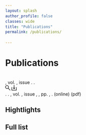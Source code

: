 ```yaml
---
layout: splash
author_profile: false
classes: wide
title: "Publications"
permalink: /publications/

---
```


# Publications

<bibtex src="/files/publications/library.bib"></bibtex>


<div class="bibtex_template bibtex_entry_thumbnail" id="display_hightlights" >
  <span class="title"></span>
  
  <div class="bib_thumbnail">
      <span class="if thumbnail">
        <img class="thumbnail"/>
      </span>
  </div>

  <span class="if description">
    <span class="description"></span>
  </span>
  <span class="author"></span>
  <span class="if journal">
    <span class="journal"></span>,
    <span class="if volume"> vol.
      <span class="volume"></span>,
    </span>
    <span class="if issue"> issue
      <span class="issue"></span>.
    </span>
  </span>
  <span class="if booktitle">
    <span class="booktitle"></span>.
  </span>
  <!--span class="if pages">pp.
    <span class="pages"></span>,
  </span>
  <span class="if year">
    <span class="year"></span>.
  </span-->
  <div class="options">
      <span class="if url">
        <a class="url"><img src="/files/online.png"></a>
      </span>
      <span class="if file">
        <a class="file"><img src="/files/download.png"></a>
      </span>
  </div>

</div>


<div class="bibtex_template bibtex_entry_full" id="display_fulllist">
  <span class="title"></span>.
  <span class="author"></span>.
  <span class="if journal">
    <span class="journal"></span>,
    <span class="if volume"> vol.
      <span class="volume"></span>,
    </span>
    <span class="if issue"> issue
      <span class="issue"></span>,
    </span>
  </span>
  <span class="if booktitle">
    <span class="booktitle"></span>,
  </span>
  <span class="if pages">pp.
    <span class="pages"></span>,
  </span>
  <span class="if year">
    <span class="year"></span>.
  </span>
  <span class="if url">
    <a class="url">(online)</a>
  </span>
  <span class="if file">
    <a class="file">(pdf)</a>
  </span>
  <p/>
</div>



## Hightlights
<div class="bibtex_display" bibtexkeys="chavez-garcia2018|chavez-garcia2017" template="display_hightlights"></div>

## Full list
<div class="bibtex_display" template="display_fulllist"></div>

&nbsp;
